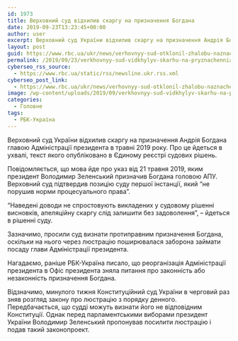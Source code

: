 ```yaml
---
id: 1973
title: Верховний суд відхилив скаргу на призначення Богдана
date: 2019-09-23T13:23:45+00:00
author: user
excerpt: Верховний суд України відхилив скаргу на призначення Андрія Богдана главою Адміністрації президента в травні 2019 року. Про це йдеться в ухвалі,...
layout: post
guid: https://www.rbc.ua/ukr/news/verhovnyy-sud-otklonil-zhalobu-naznachenie-1569244599.html
permalink: /2019/09/23/verkhovnyy-sud-vidkhylyv-skarhu-na-pryznachennia-bohdana/
cyberseo_rss_source:
  - https://www.rbc.ua/static/rss/newsline.ukr.rss.xml
cyberseo_post_link:
  - https://www.rbc.ua/ukr/news/verhovnyy-sud-otklonil-zhalobu-naznachenie-1569244599.html
image: /wp-content/uploads/2019/09/verkhovnyy-sud-vidkhylyv-skarhu-na-pryznachennia-bohdana.jpg
categories:
  - Головне
tags:
  - РБК-Україна
---
```

Верховний суд України відхилив скаргу на призначення Андрія Богдана главою Адміністрації президента в травні 2019 року. Про це йдеться в ухвалі, текст якого опубліковано в Єдиному реєстрі судових рішень.

Повідомляється, що мова йде про указ від 21 травня 2019, яким президент Володимир Зеленський призначив Богдана головою АПУ. Верховний суд підтвердив позицію суду першої інстанції, який &#8220;не порушив норми процесуального права&#8221;.

&#8220;Наведені доводи не спростовують викладених у судовому рішенні висновків, апеляційну скаргу слід залишити без задоволення&#8221;, &#8211; йдеться в рішенні суду.

Зазначимо, просили суд визнати протиправним призначення Богдана, оскільки на нього через люстрацію поширювалася заборона займати посаду глави Адміністрації президента.

Нагадаємо, раніше РБК-Україна писало, що реорганізація Адміністрації президента в Офіс президента зняла питання про законність або незаконність призначення Богдана.

Відзначимо, минулого тижня Конституційний суд України в черговий раз зняв розгляд закону про люстрацію з порядку денного. Передбачається, що судді можуть визнати його не відповідним Конституції. Однак перед парламентськими виборами президент України Володимир Зеленський пропонував посилити люстрацію і подав такий законопроект.</p>